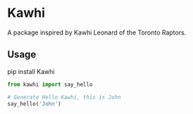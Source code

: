 # Kawhi

A package inspired by Kawhi Leonard of the Toronto Raptors.

## Usage

pip install Kawhi

``` python
from kawhi import say_hello

# Generate Hello Kawhi, this is John
say_hello('John')
```
